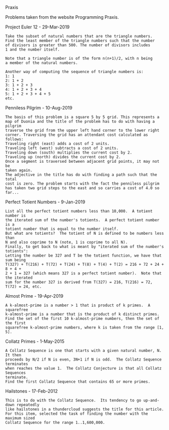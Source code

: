 Praxis

Problems taken from the website Programming Praxis.

Project Euler 12 - 29-Mar-2019

    Take the subset of natural numbers that are the triangle numbers.
    Find the least member of the triangle numbers such that the number
    of divisors is greater than 500. The number of divisors includes
    1 and the number itself.
    
    Note that a triangle number is of the form n(n+1)/2, with n being
    a member of the natural numbers.
    
    Another way of computing the sequence of triangle numbers is:
    1: 1
    2: 1 + 2
    3: 1 + 2 + 3
    4: 1 + 2 + 3 + 4
    5: 1 + 2 + 3 + 4 + 5
    etc.

Penniless Pilgrim - 10-Aug-2019

    The basis of this problem is a square 5 by 5 grid. This represents a
    map of Duonia and the title of the problem has to do with having a pilgrim
    traverse the grid from the upper left hand corner to the lower right
    corner. Traversing the grid has an attendant cost calculated as follows:
    Traveling right (east) adds a cost of 2 units.
    Traveling left (west) subtracts a cost of 2 units.
    Traveling down (south) multiplies the current cost by 2.
    Traveling up (north) divides the current cost by 2.
    Once a segment is traversed between adjacent grid points, it may not be
    taken again.
    The adjective in the title has do with finding a path such that the total
    cost is zero. The problem starts with the fact the penniless pilgrim
    has taken two grid steps to the east and so carries a cost of 4.0 so far...

Perfect Totient Numbers - 9-Jan-2019

    List all the perfect totient numbers less than 10,000.  A totient number is
    the iterated sum of the number's totients.  A perfect totient number is a
    totient number that is equal to the number itself.
    But what are totients?  The totient of N is defined to be numbers less than
    N and also coprime to N (note, 1 is coprime to all N).
    Finally, to get back to what is meant by "iterated sum of the number's totients":
    Letting the number be 327 and T be the totient function, we have that sum being
    T(327) + T(216) + T(72) + T(24) + T(8) + T(4) + T(2) = 216 + 72 + 24 + 8 + 4 +
    2 + 1 = 327 (which means 327 is a perfect totient number).  Note that the iterated
    sum for the number 327 is derived from T(327) = 216, T(216) = 72, T(72) = 24, etc.

Almost Prime - 19-Apr-2019

    A k-almost-prime is a number > 1 that is product of k primes.  A squarefree
    k-almost-prime is a number that is the product of k distinct primes.
    Find the set of the first 10 k-almost-prime numbers, then the set of the first
    squarefree k-almost-prime numbers, where k is taken from the range [1, 5].

Collatz Primes - 1-May-2015

    A Collatz Sequence is one that starts with a given natural number, N.  It then
    proceeds by N/2 if N is even, 3N+1 if N is odd.  The Collatz Sequence terminates
    when reaches the value 1.  The Collatz Conjecture is that all Collatz Sequences
    terminate.
    Find the first Collatz Sequence that contains 65 or more primes.

Hailstones - 17-Feb-2012

    This is to do with the Collatz Sequence.  Its tendency to go up-and-down repeatedly
    like hailstones in a thundercloud suggests the title for this article.
    For this item, selected the task of finding the number with the maximum sized
    Collatz Sequence for the range 1..1,600,000.
